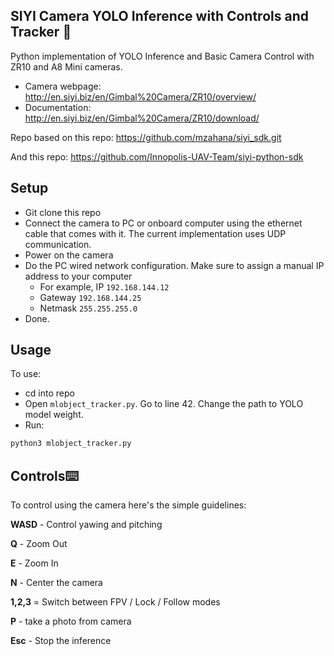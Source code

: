 ## SIYI Camera YOLO Inference with Controls and Tracker 📸
Python implementation of YOLO Inference and Basic Camera Control with ZR10 and A8 Mini cameras. 

* Camera webpage: http://en.siyi.biz/en/Gimbal%20Camera/ZR10/overview/
* Documentation: http://en.siyi.biz/en/Gimbal%20Camera/ZR10/download/

Repo based on this repo: https://github.com/mzahana/siyi_sdk.git

And this repo: https://github.com/Innopolis-UAV-Team/siyi-python-sdk

## Setup
* Git clone this repo
* Connect the camera to PC or onboard computer using the ethernet cable that comes with it. The current implementation uses UDP communication.
* Power on the camera
* Do the PC wired network configuration. Make sure to assign a manual IP address to your computer
  * For example, IP `192.168.144.12`
  * Gateway `192.168.144.25`
  * Netmask `255.255.255.0`
* Done.
## Usage 

To use:
- cd into repo
- Open `mlobject_tracker.py`. Go to line 42. Change the path to YOLO model weight.
- Run:
```python
python3 mlobject_tracker.py
```
## Controls⌨️

To control using the camera here's the simple guidelines:

**WASD** - Control yawing and pitching 

**Q** - Zoom Out

**E** - Zoom In

**N** - Center the camera

**1,2,3** = Switch between FPV / Lock / Follow modes

**P** - take a photo from camera

**Esc** - Stop the inference
